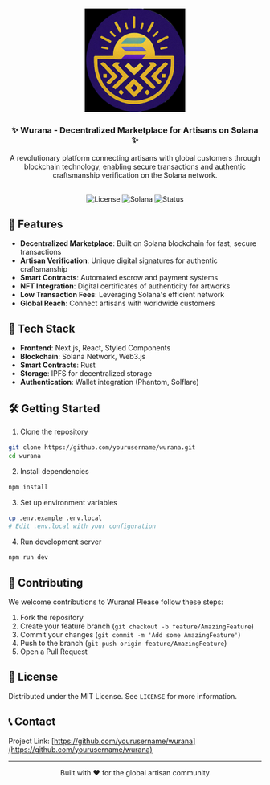 <br/>
<p align="center">
  <img src="public/wura/logo.jpg" alt="Wurana Logo" width="200px">

  <h3 align="center">✨ Wurana - Decentralized Marketplace for Artisans on Solana ✨</h3>

  <p align="center">
    A revolutionary platform connecting artisans with global customers through blockchain technology, 
    enabling secure transactions and authentic craftsmanship verification on the Solana network.
    <br/>
    <br/>
  </p>
</p>

<div align="center">

![License](https://img.shields.io/badge/license-MIT-blue) ![Solana](https://img.shields.io/badge/Solana-Blockchain-blue) ![Status](https://img.shields.io/badge/status-development-orange)

</div>

## 🌟 Features

- **Decentralized Marketplace**: Built on Solana blockchain for fast, secure transactions
- **Artisan Verification**: Unique digital signatures for authentic craftsmanship
- **Smart Contracts**: Automated escrow and payment systems
- **NFT Integration**: Digital certificates of authenticity for artworks
- **Low Transaction Fees**: Leveraging Solana's efficient network
- **Global Reach**: Connect artisans with worldwide customers

## 🚀 Tech Stack

- **Frontend**: Next.js, React, Styled Components
- **Blockchain**: Solana Network, Web3.js
- **Smart Contracts**: Rust
- **Storage**: IPFS for decentralized storage
- **Authentication**: Wallet integration (Phantom, Solflare)

## 🛠 Getting Started

1. Clone the repository
```bash
git clone https://github.com/yourusername/wurana.git
cd wurana
```

2. Install dependencies
```bash
npm install
```

3. Set up environment variables
```bash
cp .env.example .env.local
# Edit .env.local with your configuration
```

4. Run development server
```bash
npm run dev
```

## 🤝 Contributing

We welcome contributions to Wurana! Please follow these steps:

1. Fork the repository
2. Create your feature branch (`git checkout -b feature/AmazingFeature`)
3. Commit your changes (`git commit -m 'Add some AmazingFeature'`)
4. Push to the branch (`git push origin feature/AmazingFeature`)
5. Open a Pull Request

## 📜 License

Distributed under the MIT License. See `LICENSE` for more information.

## 📞 Contact

Project Link: [https://github.com/yourusername/wurana](https://github.com/yourusername/wurana)

---

<p align="center">Built with ❤️ for the global artisan community</p>